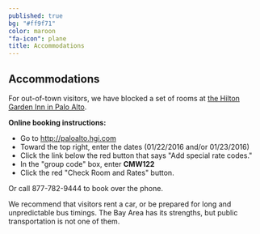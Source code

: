 ```yaml
---
published: true
bg: "#ff9f71"
color: maroon
"fa-icon": plane
title: Accommodations
---
```









## Accommodations

For out-of-town visitors, we have blocked a set of rooms at [the Hilton Garden Inn in Palo Alto](http://hiltongardeninn3.hilton.com/en/hotels/california/hilton-garden-inn-palo-alto-PAOCRGI/index.html).

**Online booking instructions:**   
- Go to http://paloalto.hgi.com   
- Toward the top right, enter the dates (01/22/2016 and/or 01/23/2016)   
- Click the link below the red button that says "Add special rate codes."   
- In the "group code" box, enter **CMW122**   
- Click the red "Check Room and Rates" button.   
 
Or call 877-782-9444 to book over the phone.


We recommend that visitors rent a car, or be prepared for long and unpredictable bus timings. The Bay Area has its strengths, but public transportation is not one of them.
